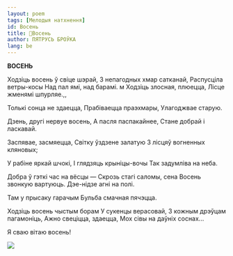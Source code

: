 ```yaml
---
layout: poem
tags: [Мелодыя натхнення]
id: Восень
title: 🚧Восень
author: ПЯТРУСЬ БРОЎКА
lang: be
---
```



 
**ВОСЕНЬ**

Ходзіць восень ў свіце шэрай, 3 непагодных хмар сатканай, Распусціла ветры-косы Над пал  ямі, над барамі. м Ходзіць злосная, плюецца, Лісце жменямі шпурляе.,,

Толькі сонца не здаецца, Прабіваецца праэхмары, Улагоджвае старую.

Дзень, другі нервуе восень, А пасля паспакайнее, Стане добрай і ласкавай.

Заспявае, засмяецца, Світку ўздзене залатую 3 лісцяў вогненных кляновых;

У рабіне яркай шчокі, I глядзяць крыніцы-вочы Так задумліва на неба.

Добра ў гэткі час на вёсцы — Скрозь стагі саломы, сена Восень звонкую вартуюць. Дэе-нідзе агні на полі.

Там у прысаку гарачым Бульба смачная пячэцца.

Ходзіць восень чыстым борам У сукенцы верасовай, 3 кожным дрэўцам пагамоніць, Ажно свеціцца, здаецца, Мох сівы на даўніх соснах...

Я сваю вітаю восень!

![](2022-%D0%9C%D1%96%D0%BD%D1%81%D0%BA-%D0%BB%D1%83%D1%87%D0%BD%D0%B0%D1%81%D1%86%D1%8C-%D0%BC%D1%96%D0%BA%D0%BE%D0%BB%D0%B0-%D0%BC%D1%8F%D1%82%D0%BB%D1%96%D1%86%D0%BA%D1%96_html_b1818900a386f63.jpg)
